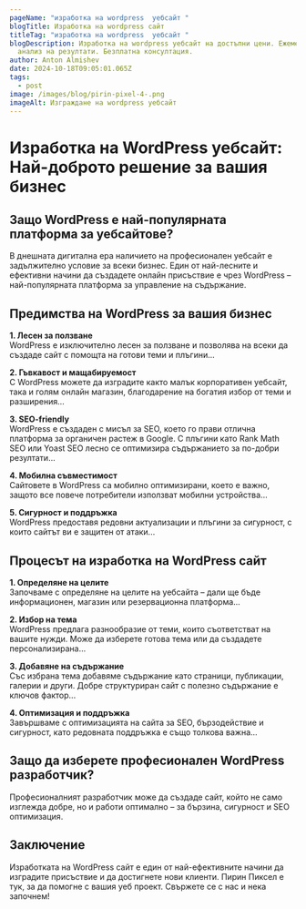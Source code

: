 ```yaml
---
pageName: "изработка на wordpress  уебсайт "
blogTitle: Изработка на wordpress сайт
titleTag: "изработка на wordpress  уебсайт "
blogDescription: Изработка на wordpress уебсайт на достъпни цени. Ежемесечен
  анализ на резултати. Безплатна консултация.
author: Anton Almishev
date: 2024-10-18T09:05:01.065Z
tags:
  - post
image: /images/blog/pirin-pixel-4-.png
imageAlt: Изграждане на wordpress уебсайт
---
```

<!--StartFragment-->

<h1>Изработка на WordPress уебсайт: Най-доброто решение за вашия бизнес</h1><section> <h2>Защо WordPress е най-популярната платформа за уебсайтове?</h2> <p>В днешната дигитална ера наличието на професионален уебсайт е задължително условие за всеки бизнес. Един от най-лесните и ефективни начини да създадете онлайн присъствие е чрез WordPress – най-популярната платформа за управление на съдържание.</p> </section> <section> <h2>Предимства на WordPress за вашия бизнес</h2> <p><strong>1. Лесен за ползване</strong><br> WordPress е изключително лесен за ползване и позволява на всеки да създаде сайт с помощта на готови теми и плъгини...</p> <p><strong>2. Гъвкавост и мащабируемост</strong><br> С WordPress можете да изградите както малък корпоративен уебсайт, така и голям онлайн магазин, благодарение на богатия избор от теми и разширения...</p> <p><strong>3. SEO-friendly</strong><br> WordPress е създаден с мисъл за SEO, което го прави отлична платформа за органичен растеж в Google. С плъгини като Rank Math SEO или Yoast SEO лесно се оптимизира съдържанието за по-добри резултати...</p> <p><strong>4. Мобилна съвместимост</strong><br> Сайтовете в WordPress са мобилно оптимизирани, което е важно, защото все повече потребители използват мобилни устройства...</p> <p><strong>5. Сигурност и поддръжка</strong><br> WordPress предоставя редовни актуализации и плъгини за сигурност, с които сайтът ви е защитен от атаки...</p> </section> <section> <h2>Процесът на изработка на WordPress сайт</h2> <p><strong>1. Определяне на целите</strong><br> Започваме с определяне на целите на уебсайта – дали ще бъде информационен, магазин или резервационна платформа...</p> <p><strong>2. Избор на тема</strong><br> WordPress предлага разнообразие от теми, които съответстват на вашите нужди. Може да изберете готова тема или да създадете персонализирана...</p> <p><strong>3. Добавяне на съдържание</strong><br> Със избрана тема добавяме съдържание като страници, публикации, галерии и други. Добре структуриран сайт с полезно съдържание е ключов фактор...</p> <p><strong>4. Оптимизация и поддръжка</strong><br> Завършваме с оптимизацията на сайта за SEO, бързодействие и сигурност, като редовната поддръжка е също толкова важна...</p> </section> <section> <h2>Защо да изберете професионален WordPress разработчик?</h2> <p>Професионалният разработчик може да създаде сайт, който не само изглежда добре, но и работи оптимално – за бързина, сигурност и SEO оптимизация.</p> </section> <section> <h2>Заключение</h2> <p>Изработката на WordPress сайт е един от най-ефективните начини да изградите присъствие и да достигнете нови клиенти. Пирин Пиксел е тук, за да помогне с вашия уеб проект. Свържете се с нас и нека започнем!</p> </section> </body>

<!--EndFragment-->